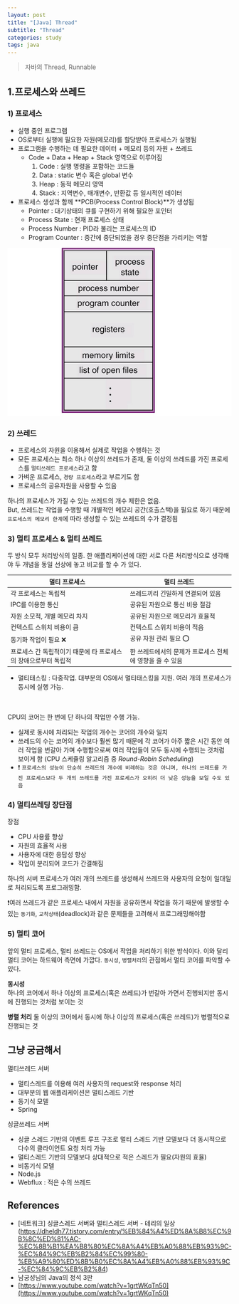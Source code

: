 ```yaml
---
layout: post
title: "[Java] Thread"
subtitle: "Thread"
categories: study
tags: java
---
```


> 자바의 Thread, Runnable

## 1.프로세스와 쓰레드

### 1) 프로세스
- 실행 중인 프로그램
- OS로부터 실행에 필요한 자원(메모리)를 할당받아 프로세스가 실행됨
- 프로그램을 수행하는 데 필요한 데이터 + 메모리 등의 자원 + 쓰레드
    - Code + Data + Heap + Stack 영역으로 이루어짐
        1. Code : 실행 명령을 포함하는 코드들
        2. Data : static 변수 혹은 global 변수
        3. Heap : 동적 메모리 영역
        4. Stack : 지역변수, 매개변수, 반환값 등 일시적인 데이터
- 프로세스 생성과 함께 **PCB(Process Control Block)**가 생성됨
    - Pointer : 대기상태의 큐를 구현하기 위해 필요한 포인터
    - Process State : 현재 프로세스 상태
    - Process Number : PID라 불리는 프로세스의 ID
    - Program Counter : 중간에 중단되었을 경우 중단점을 가리키는 역할

![pcb](/assets/img/java/pcb.jpeg)

### 2) 쓰레드
- 프로세스의 자원을 이용해서 실제로 작업을 수행하는 것
- 모든 프로세스는 최소 하나 이상의 쓰레드가 존재, 둘 이상의 쓰레드를 가진 프로세스를 `멀티쓰레드 프로세스`라고 함
- 가벼운 프로세스, `경량 프로세스`라고 부르기도 함
- 프로세스의 공유자원을 사용할 수 있음

하나의 프로세스가 가질 수 있는 쓰레드의 개수 제한은 없음.  
But, 쓰레드는 작업을 수행할 때 개별적인 메모리 공간(호출스택)을 필요로 하기 때문에 `프로세스의 메모리 한계`에 따라 생성할 수 있는 쓰레드의 수가 결정됨


### 3) 멀티 프로세스 & 멀티 쓰레드
두 방식 모두 처리방식의 일종. 한 애플리케이션에 대한 서로 다른 처리방식으로 생각해야 두 개념을 동일 선상에 놓고 비교를 할 수 가 있다.  


|멀티 프로세스|멀티 쓰레드|
|---|---|
|각 프로세스는 독립적|쓰레드끼리 긴밀하게 연결되어 있음|
|IPC를 이용한 통신|공유된 자원으로 통신 비용 절감|
|자원 소모적, 개별 메모리 차지|공유된 자원으로 메모리가 효율적|
|컨텍스트 스위치 비용이 큼|컨텍스트 스위치 비용이 적음|
|동기화 작업이 필요 ❌|공유 자원 관리 필요 ⭕️|
|프로세스 간 독립적이기 때문에 타 프로세스의 장애으로부터 독립적|한 쓰레드에서의 문제가 프로세스 전체에 영향을 줄 수 있음|


- 멀티태스킹 : 다중작업. 대부분의 OS에서 멀티태스킹을 지원. 여러 개의 프로세스가 동시에 실행 가능.

<br/>
<br/>
CPU의 코어는 한 번에 단 하나의 작업만 수행 가능.   

 - 실제로 동시에 처리되는 작업의 개수는 코어의 개수와 일치
 - 쓰레드의 수는 코어의 개수보다 훨씬 많기 때문에 각 코어가 아주 짧은 시간 동안 여러 작업을 번갈아 가며 수행함으로써 여러 작업들이 모두 동시에 수행되는 것처럼 보이게 함 (CPU 스케쥴링 알고리즘 중 *Round-Robin Scheduling*)  
 - ❗️ `프로세스의 성능이 단순히 쓰레드의 개수에 비례하는 것은 아니며, 하나의 쓰레드를 가진 프로세스보다 두 개의 쓰레드를 가진 프로세스가 오히려 더 낮은 성능을 보일 수도 있음`


### 4) 멀티쓰레딩 장단점
장점  
- CPU 사용률 향상
- 자원의 효율적 사용
- 사용자에 대한 응답성 향상
- 작업이 분리되어 코드가 간결해짐

하나의 서버 프로세스가 여러 개의 쓰레드를 생성해서 쓰레드와 사용자의 요청이 일대일로 처리되도록 프로그래밍함.

❗️여러 쓰레드가 같은 프로세스 내에서 자원을 공유하면서 작업을 하기 때문에 발생할 수 있는 `동기화`, `교착상태`(deadlock)과 같은 문제들을 고려해서 프로그래밍해야함



### 5) 멀티 코어
앞의 멀티 프로세스, 멀티 쓰레드는 OS에서 작업을 처리하기 위한 방식이다. 이와 달리 멀티 코어는 하드웨어 측면에 가깝다. `동시성`, `병렬처리`의 관점에서 멀티 코어를 파악할 수 있다.   


**동시성**  
하나의 코어에서 하나 이상의 프로세스(혹은 쓰레드)가 번갈아 가면서 진행되지만 동시에 진행되는 것처럼 보이는 것  

**병렬 처리**
둘 이상의 코어에서 동시에 하나 이상의 프로세스(혹은 쓰레드)가 병렬적으로 진행되는 것



## 그냥 궁금해서
멀티쓰레드 서버
- 멀티스레드를 이용해 여러 사용자의 request와 response 처리
- 대부분의 웹 애플리케이션은 멀티스레드 기반
- 동기식 모델
- Spring


싱글쓰레드 서버
- 싱글 스레드 기반의 이벤트 루프 구조로 멀티 스레드 기반 모델보다 더 동시적으로 다수의 클라이언트 요청 처리 가능
- 멀티스레드 기반의 모델보다 상대적으로 적은 스레드가 필요(자원의 효율)
- 비동기식 모델
- Node.js
- Webflux : 적은 수의 쓰레드



## References
- [네트워크] 싱글스레드 서버와 멀티스레드 서버 - 테리의 일상 (https://dheldh77.tistory.com/entry/%EB%84%A4%ED%8A%B8%EC%9B%8C%ED%81%AC-%EC%8B%B1%EA%B8%80%EC%8A%A4%EB%A0%88%EB%93%9C-%EC%84%9C%EB%B2%84%EC%99%80-%EB%A9%80%ED%8B%B0%EC%8A%A4%EB%A0%88%EB%93%9C-%EC%84%9C%EB%B2%84)
- 남궁성님의 Java의 정석 3판
- [https://www.youtube.com/watch?v=1grtWKqTn50](https://www.youtube.com/watch?v=1grtWKqTn50)